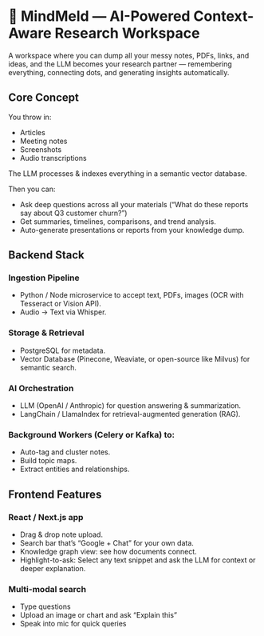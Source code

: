 # 🧠 MindMeld — AI-Powered Context-Aware Research Workspace

A workspace where you can dump all your messy notes, PDFs, links, and ideas, and the LLM becomes your research partner — remembering everything, connecting dots, and generating insights automatically.

## Core Concept

You throw in:
- Articles
- Meeting notes
- Screenshots
- Audio transcriptions

The LLM processes & indexes everything in a semantic vector database.

Then you can:
- Ask deep questions across all your materials (“What do these reports say about Q3 customer churn?”)
- Get summaries, timelines, comparisons, and trend analysis.
- Auto-generate presentations or reports from your knowledge dump.

## Backend Stack

### Ingestion Pipeline

- Python / Node microservice to accept text, PDFs, images (OCR with Tesseract or Vision API).
- Audio → Text via Whisper.

### Storage & Retrieval

- PostgreSQL for metadata.
- Vector Database (Pinecone, Weaviate, or open-source like Milvus) for semantic search.

### AI Orchestration
- LLM (OpenAI / Anthropic) for question answering & summarization.
- LangChain / LlamaIndex for retrieval-augmented generation (RAG).

### Background Workers (Celery or Kafka) to:

- Auto-tag and cluster notes.
- Build topic maps.
- Extract entities and relationships.

## Frontend Features

### React / Next.js app
- Drag & drop note upload.
- Search bar that’s “Google + Chat” for your own data.
- Knowledge graph view: see how documents connect.
- Highlight-to-ask: Select any text snippet and ask the LLM for context or deeper explanation.

### Multi-modal search
- Type questions
- Upload an image or chart and ask “Explain this”
- Speak into mic for quick queries